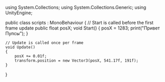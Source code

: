 using System.Collections;
using System.Collections.Generic;
using UnityEngine;

public class scripts : MonoBehaviour
{
    // Start is called before the first frame update
    public float posX;
    void Start()
    {
       posX = 1283;
       print("Привет Пупсы");
    }

    // Update is called once per frame
    void Update()
    {
        posX += 0.01f;
        transform.position = new Vector3(posX, 541.17f, 191f);
    }
}
